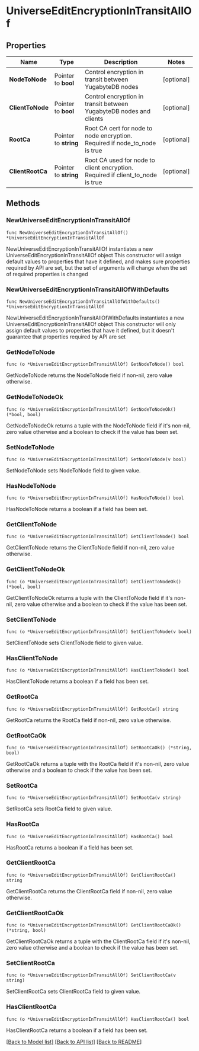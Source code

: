 # UniverseEditEncryptionInTransitAllOf

## Properties

Name | Type | Description | Notes
------------ | ------------- | ------------- | -------------
**NodeToNode** | Pointer to **bool** | Control encryption in transit between YugabyteDB nodes | [optional] 
**ClientToNode** | Pointer to **bool** | Control encryption in transit between YugabyteDB nodes and clients | [optional] 
**RootCa** | Pointer to **string** | Root CA cert for node to node encryption. Required if node_to_node is true | [optional] 
**ClientRootCa** | Pointer to **string** | Root CA used for node to client encryption. Required if client_to_node is true | [optional] 

## Methods

### NewUniverseEditEncryptionInTransitAllOf

`func NewUniverseEditEncryptionInTransitAllOf() *UniverseEditEncryptionInTransitAllOf`

NewUniverseEditEncryptionInTransitAllOf instantiates a new UniverseEditEncryptionInTransitAllOf object
This constructor will assign default values to properties that have it defined,
and makes sure properties required by API are set, but the set of arguments
will change when the set of required properties is changed

### NewUniverseEditEncryptionInTransitAllOfWithDefaults

`func NewUniverseEditEncryptionInTransitAllOfWithDefaults() *UniverseEditEncryptionInTransitAllOf`

NewUniverseEditEncryptionInTransitAllOfWithDefaults instantiates a new UniverseEditEncryptionInTransitAllOf object
This constructor will only assign default values to properties that have it defined,
but it doesn't guarantee that properties required by API are set

### GetNodeToNode

`func (o *UniverseEditEncryptionInTransitAllOf) GetNodeToNode() bool`

GetNodeToNode returns the NodeToNode field if non-nil, zero value otherwise.

### GetNodeToNodeOk

`func (o *UniverseEditEncryptionInTransitAllOf) GetNodeToNodeOk() (*bool, bool)`

GetNodeToNodeOk returns a tuple with the NodeToNode field if it's non-nil, zero value otherwise
and a boolean to check if the value has been set.

### SetNodeToNode

`func (o *UniverseEditEncryptionInTransitAllOf) SetNodeToNode(v bool)`

SetNodeToNode sets NodeToNode field to given value.

### HasNodeToNode

`func (o *UniverseEditEncryptionInTransitAllOf) HasNodeToNode() bool`

HasNodeToNode returns a boolean if a field has been set.

### GetClientToNode

`func (o *UniverseEditEncryptionInTransitAllOf) GetClientToNode() bool`

GetClientToNode returns the ClientToNode field if non-nil, zero value otherwise.

### GetClientToNodeOk

`func (o *UniverseEditEncryptionInTransitAllOf) GetClientToNodeOk() (*bool, bool)`

GetClientToNodeOk returns a tuple with the ClientToNode field if it's non-nil, zero value otherwise
and a boolean to check if the value has been set.

### SetClientToNode

`func (o *UniverseEditEncryptionInTransitAllOf) SetClientToNode(v bool)`

SetClientToNode sets ClientToNode field to given value.

### HasClientToNode

`func (o *UniverseEditEncryptionInTransitAllOf) HasClientToNode() bool`

HasClientToNode returns a boolean if a field has been set.

### GetRootCa

`func (o *UniverseEditEncryptionInTransitAllOf) GetRootCa() string`

GetRootCa returns the RootCa field if non-nil, zero value otherwise.

### GetRootCaOk

`func (o *UniverseEditEncryptionInTransitAllOf) GetRootCaOk() (*string, bool)`

GetRootCaOk returns a tuple with the RootCa field if it's non-nil, zero value otherwise
and a boolean to check if the value has been set.

### SetRootCa

`func (o *UniverseEditEncryptionInTransitAllOf) SetRootCa(v string)`

SetRootCa sets RootCa field to given value.

### HasRootCa

`func (o *UniverseEditEncryptionInTransitAllOf) HasRootCa() bool`

HasRootCa returns a boolean if a field has been set.

### GetClientRootCa

`func (o *UniverseEditEncryptionInTransitAllOf) GetClientRootCa() string`

GetClientRootCa returns the ClientRootCa field if non-nil, zero value otherwise.

### GetClientRootCaOk

`func (o *UniverseEditEncryptionInTransitAllOf) GetClientRootCaOk() (*string, bool)`

GetClientRootCaOk returns a tuple with the ClientRootCa field if it's non-nil, zero value otherwise
and a boolean to check if the value has been set.

### SetClientRootCa

`func (o *UniverseEditEncryptionInTransitAllOf) SetClientRootCa(v string)`

SetClientRootCa sets ClientRootCa field to given value.

### HasClientRootCa

`func (o *UniverseEditEncryptionInTransitAllOf) HasClientRootCa() bool`

HasClientRootCa returns a boolean if a field has been set.


[[Back to Model list]](../README.md#documentation-for-models) [[Back to API list]](../README.md#documentation-for-api-endpoints) [[Back to README]](../README.md)


